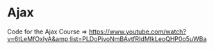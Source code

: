 # Ajax
Code for the Ajax Course => https://www.youtube.com/watch?v=6tLeMfOxIyA&amp;list=PLDoPjvoNmBAytfRIdMIkLeoQHP0o5uWBa
